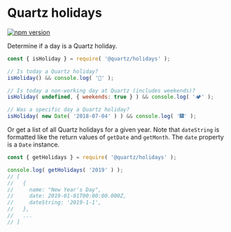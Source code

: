 # Quartz holidays

[![npm version](https://badge.fury.io/js/%40quartz%2Fholidays.png)](https://badge.fury.io/js/%40quartz%2Fholidays)

Determine if a day is a Quartz holiday.

```js
const { isHoliday } = require( '@quartz/holidays' );

// Is today a Quartz holiday?
isHoliday() && console.log( '🙌' );

// Is today a non-working day at Quartz (includes weekends)?
isHoliday( undefined, { weekends: true } ) && console.log( '🏕️' );

// Was a specific day a Quartz holiday?
isHoliday( new Date( '2018-07-04' ) ) && console.log( '🎆' );
```

Or get a list of all Quartz holidays for a given year. Note that `dateString` is
formatted like the return values of `getDate` and `getMonth`. The `date`
property is a `Date` instance.

```js
const { getHolidays } = require( '@quartz/holidays' );

console.log( getHolidays( '2019' ) );
// [
//   {
//     name: "New Year's Day",
//     date: 2019-01-01T00:00:00.000Z,
//     dateString: '2019-1-1',
//   },
//   ...
// ]
```

